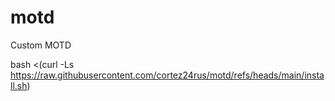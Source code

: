 # motd
Custom MOTD 

bash <(curl -Ls https://raw.githubusercontent.com/cortez24rus/motd/refs/heads/main/install.sh)

